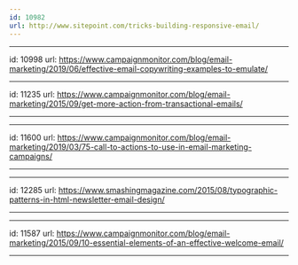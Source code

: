 ```yaml
---
id: 10982
url: http://www.sitepoint.com/tricks-building-responsive-email/
---
```


---
id: 10998
url: https://www.campaignmonitor.com/blog/email-marketing/2019/06/effective-email-copywriting-examples-to-emulate/



   
---
id: 11235
url: https://www.campaignmonitor.com/blog/email-marketing/2015/09/get-more-action-from-transactional-emails/

---


---
id: 11600
url: https://www.campaignmonitor.com/blog/email-marketing/2019/03/75-call-to-actions-to-use-in-email-marketing-campaigns/

---

---
id: 12285
url: https://www.smashingmagazine.com/2015/08/typographic-patterns-in-html-newsletter-email-design/

---

---
id: 11587
url: https://www.campaignmonitor.com/blog/email-marketing/2015/09/10-essential-elements-of-an-effective-welcome-email/

---



